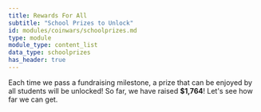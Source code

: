 ```yaml
---
title: Rewards For All
subtitle: "School Prizes to Unlock"
id: modules/coinwars/schoolprizes.md
type: module
module_type: content_list
data_type: schoolprizes
has_header: true
---
```

Each time we pass a fundraising milestone, a prize that can be enjoyed by all students will be unlocked! So far, we have raised **$1,764**! Let's see how far we can get.
